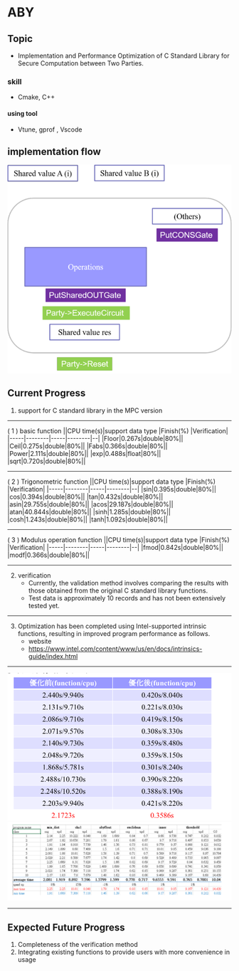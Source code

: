 # ABY
## Topic
- Implementation and Performance Optimization of C Standard Library for Secure Computation between Two Parties.
### skill
- Cmake, C++
#### using tool 
- Vtune, gprof , Vscode
## implementation flow
![Alt text](image_p.png)
## Current Progress
1. support for C standard library in the MPC version
    
---
( 1 ) basic function
||CPU time(s)|support data type |Finish(%) |Verification|
|-----|--------|-----|--------|--|
|Floor|0.267s|double|80%||
|Ceil|0.275s|double|80%||
|Fabs|0.366s|double|80%||
|Power|2.111s|double|80%||
|exp|0.488s|float|80%||
|sqrt|0.720s|double|80%||

---
( 2 ) Trigonometric function
||CPU time(s)|support data type |Finish(%) |Verification|
|-----|--------|-----|--------|--|
|sin|0.395s|double|80%||
|cos|0.394s|double|80%||
|tan|0.432s|double|80%||
|asin|29.755s|double|80%||
|acos|29.187s|double|80%||
|atan|40.844s|double|80%||
|sinh|1.285s|double|80%||
|cosh|1.243s|double|80%||
|tanh|1.092s|double|80%||

---
( 3 ) Modulus operation function
||CPU time(s)|support data type |Finish(%) |Verification|
|-----|--------|-----|--------|--|
|fmod|0.842s|double|80%||
|modf|0.366s|double|80%||

---
2. verification 
    - Currently, the validation method involves comparing the results with those 
      obtained from the original C standard library functions.
    - Test data is approximately 10 records and has not been extensively tested yet.
---
3. Optimization has been completed using Intel-supported intrinsic functions, 
  resulting in improved program performance as follows.
    - website
    - https://www.intel.com/content/www/us/en/docs/intrinsics-guide/index.html
---

![Alt text](image.png)
![Alt text](image-1.png)

---
## Expected Future Progress
1. Completeness of the verification method
2. Integrating existing functions to provide users with more convenience in usage
 

